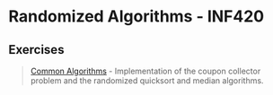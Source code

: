 # Randomized Algorithms - INF420

## Exercises

>   <a href = "https://github.com/atzel-ov/Randomized-Algorithms/tree/main/Set1">Common Algorithms</a> - Implementation of the coupon collector problem and the randomized quicksort and median algorithms.

